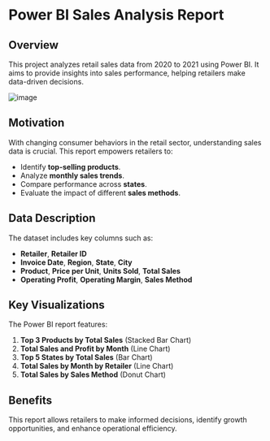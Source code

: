 # Power BI Sales Analysis Report

## Overview

This project analyzes retail sales data from 2020 to 2021 using Power BI. It aims to provide insights into sales performance, helping retailers make data-driven decisions.

![image](https://github.com/user-attachments/assets/6d677f26-f171-4438-838c-0f37aee855f3)

## Motivation

With changing consumer behaviors in the retail sector, understanding sales data is crucial. This report empowers retailers to:

- Identify **top-selling products**.
- Analyze **monthly sales trends**.
- Compare performance across **states**.
- Evaluate the impact of different **sales methods**.

## Data Description

The dataset includes key columns such as:

- **Retailer**, **Retailer ID**
- **Invoice Date**, **Region**, **State**, **City**
- **Product**, **Price per Unit**, **Units Sold**, **Total Sales**
- **Operating Profit**, **Operating Margin**, **Sales Method**

## Key Visualizations

The Power BI report features:

1. **Top 3 Products by Total Sales** (Stacked Bar Chart)
2. **Total Sales and Profit by Month** (Line Chart)
3. **Top 5 States by Total Sales** (Bar Chart)
4. **Total Sales by Month by Retailer** (Line Chart)
5. **Total Sales by Sales Method** (Donut Chart)

## Benefits

This report allows retailers to make informed decisions, identify growth opportunities, and enhance operational efficiency.

